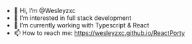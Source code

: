 - 👋 Hi, I’m @Wesleyzxc
- 👀 I’m interested in full stack development
- 🌱 I’m currently working with Typescript & React
- 📫 How to reach me: https://wesleyzxc.github.io/ReactPorty

<!---
Wesleyzxc/Wesleyzxc is a ✨ special ✨ repository because its `README.md` (this file) appears on your GitHub profile.
You can click the Preview link to take a look at your changes.
--->

